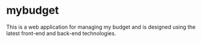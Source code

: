 # mybudget
This is a web application for managing my budget and is designed using the latest front-end and back-end technologies.
